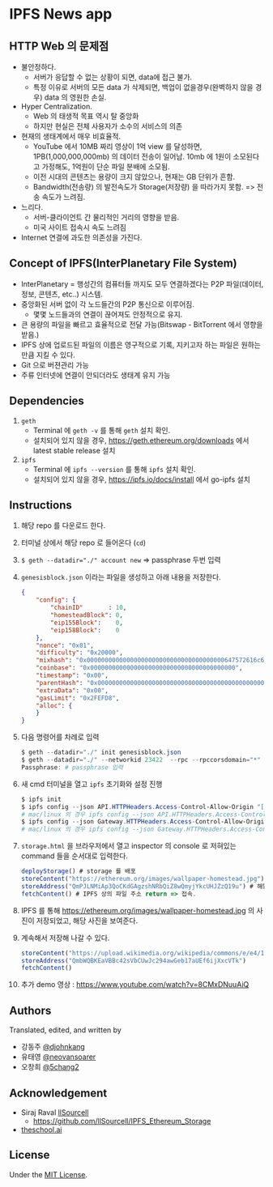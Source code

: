 # IPFS News app

## HTTP Web 의 문제점

* 불안정하다.
  * 서버가 응답할 수 없는 상황이 되면, data에 접근 불가.
  * 특정 이유로 서버의 모든 data 가 삭제되면, 백업이 없을경우(완벽하지 않을 경우) data 의 영원한 손실.
* Hyper Centralization.
  * Web 의 태생적 목표 역시 탈 중앙화
  * 하지만 현실은 전체 사용자가 소수의 서비스의 의존
* 현재의 생태계에서 매우 비효율적.
  * YouTube 에서 10MB 짜리 영상이 1억 view 를 달성하면, 1PB(1,000,000,000mb) 의 데이터 전송이 일어남. 10mb 에 1원이 소모된다고 가정해도, 1억원이 단순 파일 분배에 소모됨.
  * 이전 시대의 콘텐츠는 용량이 크지 않았으나, 현재는 GB 단위가 흔함.
  * Bandwidth(전송량) 의 발전속도가 Storage(저장량) 을 따라가지 못함. => 전송 속도가 느려짐.
* 느리다.
  * 서버-클라이언트 간 물리적인 거리의 영향을 받음.
  * 미국 사이트 접속시 속도 느려짐
* Internet 연결에 과도한 의존성을 가진다.

## Concept of IPFS(InterPlanetary File System)

* InterPlanetary = 행성간의 컴퓨터들 까지도 모두 연결하겠다는 P2P 파일(데이터, 정보, 콘텐츠, etc..) 시스템.
* 중앙화된 서버 없이 각 노드들간의 P2P 통신으로 이루어짐.
  * 몇몇 노드들과의 연결이 끊어져도 안정적으로 유지.
* 큰 용량의 파일을 빠르고 효율적으로 전달 가능(Bitswap - BitTorrent 에서 영향을 받음.)
* IPFS 상에 업로드된 파일의 이름은 영구적으로 기록, 지키고자 하는 파일은 원하는 만큼 지킬 수 있다.
* Git 으로 버젼관리 가능
* 주류 인터넷에 연결이 안되더라도 생태계 유지 가능

## Dependencies

1. `geth`
   * Terminal 에 `geth -v` 를 통해 `geth` 설치 확인.
   * 설치되어 있지 않을 경우, https://geth.ethereum.org/downloads 에서 latest stable release  설치
2. `ipfs`
   * Terminal 에 `ipfs --version` 를 통해 `ipfs` 설치 확인.
   * 설치되어 있지 않을 경우, https://ipfs.io/docs/install 에서 go-ipfs 설치

## Instructions

1. 해당 repo 를 다운로드 한다.

2. 터미널 상에서 해당 repo 로 들어온다 (`cd`)

3. `$ geth --datadir="./" account new` => passphrase 두번 입력

4. `genesisblock.json` 이라는 파일을 생성하고 아래 내용을 저장한다.

   ```json
   {
       "config": {
           "chainID"       : 10,
           "homesteadBlock": 0,
           "eip155Block":    0,
           "eip158Block":    0
       },
       "nonce": "0x01",
       "difficulty": "0x20000",
       "mixhash": "0x00000000000000000000000000000000000000647572616c65787365646c6578",
       "coinbase": "0x0000000000000000000000000000000000000000",
       "timestamp": "0x00",
       "parentHash": "0x0000000000000000000000000000000000000000000000000000000000000000",
       "extraData": "0x00",
       "gasLimit": "0x2FEFD8",
       "alloc": {
       }
   }
   ```

5. 다음 명령어를 차례로 입력

   ```powershell
   $ geth --datadir="./" init genesisblock.json
   $ geth --datadir="./" --networkid 23422  --rpc --rpccorsdomain="*" --rpcport="8545" --minerthreads="1" --mine --nodiscover --maxpeers=0 --unlock 0 console
   Passphrase: # passphrase 입력
   ```

6. 새 cmd 터미널을 열고 `ipfs` 초기화와 설정 진행

   ```powershell
   $ ipfs init
   $ ipfs config --json API.HTTPHeaders.Access-Control-Allow-Origin "[\"*\"]"
   # mac/linux 의 경우 ipfs config --json API.HTTPHeaders.Access-Control-Allow-Origin '["*"]'
   $ ipfs config --json Gateway.HTTPHeaders.Access-Control-Allow-Origin "[\"*\"]"
   # mac/linux 의 경우 ipfs config --json Gateway.HTTPHeaders.Access-Control-Allow-Origin '["*"]'
   ```

7. `storage.html` 을 브라우저에서 열고 inspector 의 console 로 저혀있는 command 들을 순서대로 입력한다.

   ```js
   deployStorage() # storage 를 배포
   storeContent("https://ethereum.org/images/wallpaper-homestead.jpg") # 원하는 파일의 주소를 통해 파일을 저장
   storeAddress("QmPJLNMiAp3QoCKdGAgzshNRbQiZ8wQmyjYkcUHJZzQ19u") # 해당 파일의 IPFS 주소 저장
   fetchContent() # IPFS 상의 파일 주소 return => 접속.
   ```

8. IPFS 를 통해 https://ethereum.org/images/wallpaper-homestead.jpg 의 사진이 저장되었고, 해당 사진을 보여준다.

9. 계속해서 저장해 나갈 수 있다.

   ```js
   storeContent("https://upload.wikimedia.org/wikipedia/commons/e/e4/160618_MBC_Thank_You_Festival_%E2%80%93_Red_Velvet.jpg")
   storeAddress("QmbWQBKEaVBBc42sVbCUwJc294awGeb17aUEf6ijXxcVTk")
   fetchContent()
   ```

10. 추가 demo 영상 : https://www.youtube.com/watch?v=8CMxDNuuAiQ

## Authors
Translated, edited, and written by
- 강동주 [@djohnkang]('https://github.com/djohnkang')
- 유태영 [@neovansoarer]('https://github.com/neovansoarer')
- 오창희 [@5chang2]('https://github.com/5chang2')

## Acknowledgement
- Siraj Raval [llSourcell]('https://github.com/llSourcell')
  - https://github.com/llSourcell/IPFS_Ethereum_Storage
- [theschool.ai]('http://theschool.ai')

## License
Under the [MIT License](https://opensource.org/licenses/MIT).
